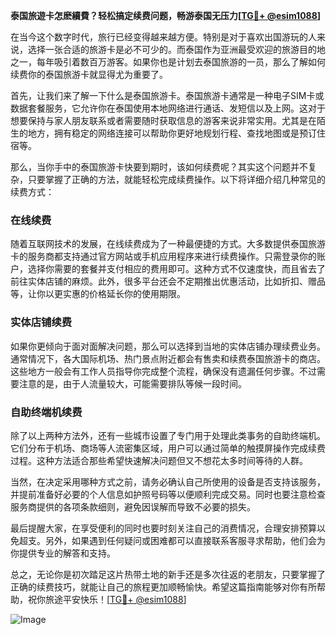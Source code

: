 **泰国旅遊卡怎麽續費？轻松搞定续费问题，畅游泰国无压力[[TG💪+ @esim1088](https://t.me/s/esim1088)]**

在当今这个数字时代，旅行已经变得越来越方便。特别是对于喜欢出国游玩的人来说，选择一张合适的旅游卡是必不可少的。而泰国作为亚洲最受欢迎的旅游目的地之一，每年吸引着数百万游客。如果你也是计划去泰国旅游的一员，那么了解如何续费你的泰国旅游卡就显得尤为重要了。

首先，让我们来了解一下什么是泰国旅游卡。泰国旅游卡通常是一种电子SIM卡或数据套餐服务，它允许你在泰国使用本地网络进行通话、发短信以及上网。这对于想要保持与家人朋友联系或者需要随时获取信息的游客来说非常实用。尤其是在陌生的地方，拥有稳定的网络连接可以帮助你更好地规划行程、查找地图或是预订住宿等。

那么，当你手中的泰国旅游卡快要到期时，该如何续费呢？其实这个问题并不复杂，只要掌握了正确的方法，就能轻松完成续费操作。以下将详细介绍几种常见的续费方式：

### 在线续费

随着互联网技术的发展，在线续费成为了一种最便捷的方式。大多数提供泰国旅游卡的服务商都支持通过官方网站或手机应用程序来进行续费操作。只需登录你的账户，选择你需要的套餐并支付相应的费用即可。这种方式不仅速度快，而且省去了前往实体店铺的麻烦。此外，很多平台还会不定期推出优惠活动，比如折扣、赠品等，让你以更实惠的价格延长你的使用期限。

### 实体店铺续费

如果你更倾向于面对面解决问题，那么可以选择到当地的实体店铺办理续费业务。通常情况下，各大国际机场、热门景点附近都会有售卖和续费泰国旅游卡的商店。这些地方一般会有工作人员指导你完成整个流程，确保没有遗漏任何步骤。不过需要注意的是，由于人流量较大，可能需要排队等候一段时间。

### 自助终端机续费

除了以上两种方法外，还有一些城市设置了专门用于处理此类事务的自助终端机。它们分布于机场、商场等人流密集区域，用户可以通过简单的触摸屏操作完成续费过程。这种方法适合那些希望快速解决问题但又不想花太多时间等待的人群。

当然，在决定采用哪种方式之前，请务必确认自己所使用的设备是否支持该服务，并提前准备好必要的个人信息如护照号码等以便顺利完成交易。同时也要注意检查服务商提供的各项条款细则，避免因误解而导致不必要的损失。

最后提醒大家，在享受便利的同时也要时刻关注自己的消费情况，合理安排预算以免超支。另外，如果遇到任何疑问或困难都可以直接联系客服寻求帮助，他们会为你提供专业的解答和支持。

总之，无论你是初次踏足这片热带土地的新手还是多次往返的老朋友，只要掌握了正确的续费技巧，就能让自己的旅程更加顺畅愉快。希望这篇指南能够对你有所帮助，祝你旅途平安快乐！[[TG💪+ @esim1088](https://t.me/s/esim1088)]

![Image](https://i.postimg.cc/4NQfJmqS/Snipaste-2025-05-13-00-14-12.png)